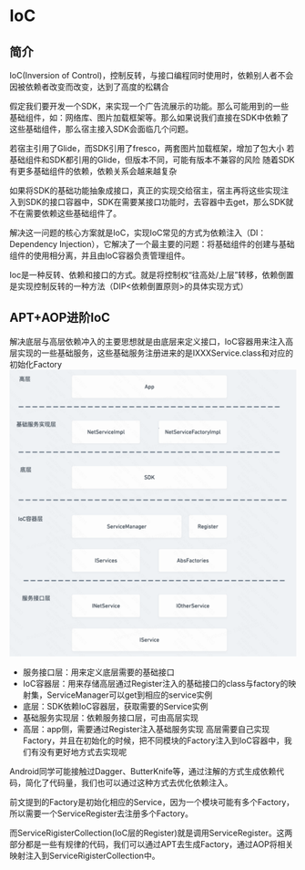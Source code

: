 # IoC

## 简介
IoC(Inversion of Control)，控制反转，与接口编程同时使用时，依赖别人者不会因被依赖者改变而改变，达到了高度的松耦合

假定我们要开发一个SDK，来实现一个广告流展示的功能。那么可能用到的一些基础组件，如：网络库、图片加载框架等。那么如果说我们直接在SDK中依赖了这些基础组件，那么宿主接入SDK会面临几个问题。

若宿主引用了Glide，而SDK引用了fresco，两套图片加载框架，增加了包大小
若基础组件和SDK都引用的Glide，但版本不同，可能有版本不兼容的风险
随着SDK有更多基础组件的依赖，依赖关系会越来越复杂

如果将SDK的基础功能抽象成接口，真正的实现交给宿主，宿主再将这些实现注入到SDK的接口容器中，SDK在需要某接口功能时，去容器中去get，那么SDK就不在需要依赖这些基础组件了。

解决这一问题的核心方案就是IoC，实现IoC常见的方式为依赖注入（DI：Dependency Injection），它解决了一个最主要的问题：将基础组件的创建与基础组件的使用相分离，并且由IoC容器负责管理组件。

Ioc是一种反转、依赖和接口的方式。就是将控制权“往高处/上层”转移，依赖倒置是实现控制反转的一种方法（DIP<依赖倒置原则>的具体实现方式）

## APT+AOP进阶IoC
解决底层与高层依赖冲入的主要思想就是由底层来定义接口，IoC容器用来注入高层实现的一些基础服务，这些基础服务注册进来的是IXXXService.class和对应的初始化Factory
![ioc_arc.png](image/ioc_arc.png)

- 服务接口层：用来定义底层需要的基础接口
- IoC容器层：用来存储高层通过Register注入的基础接口的class与factory的映射集，ServiceManager可以get到相应的service实例
- 底层：SDK依赖IoC容器层，获取需要的Service实例
- 基础服务实现层：依赖服务接口层，可由高层实现
- 高层：app侧，需要通过Register注入基础服务实现
  高层需要自己实现Factory，并且在初始化的时候，把不同模块的Factory注入到IoC容器中，我们有没有更好地方式去实现呢



Android同学可能接触过Dagger、ButterKnife等，通过注解的方式生成依赖代码，简化了代码量，我们也可以通过这种方式去优化依赖注入。



前文提到的Factory是初始化相应的Service，因为一个模块可能有多个Factory，所以需要一个ServiceRegister去注册多个Factory。

而ServiceRigisterCollection(IoC层的Register)就是调用ServiceRegister。这两部分都是一些有规律的代码，我们可以通过APT去生成Factory，通过AOP将相关映射注入到ServiceRigisterCollection中。
